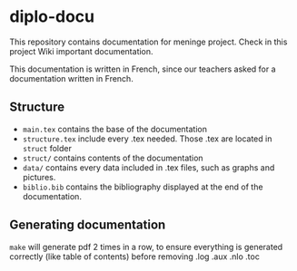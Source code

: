 # diplo-docu 

This repository contains documentation for meninge project.
Check in this project Wiki important documentation.

This documentation is written in French, since our
teachers asked for a documentation written in French.

## Structure

* `main.tex` contains the base of the documentation
* `structure.tex` include every .tex needed. Those .tex are located in `struct` folder
* `struct/` contains contents of the documentation
* `data/` contains every data included in .tex files, such as graphs and pictures.
* `biblio.bib` contains the bibliography displayed at the end of the documentation.

## Generating documentation

`make` will generate pdf 2 times in a row, to ensure everything is generated
 correctly (like table of contents) before removing .log .aux .nlo .toc
